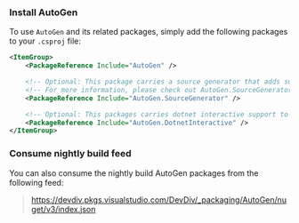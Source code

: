 ### Install AutoGen

To use `AutoGen` and its related packages, simply add the following packages to your `.csproj` file:

```xml
<ItemGroup>
    <PackageReference Include="AutoGen" />

    <!-- Optional: This package carries a source generator that adds support for type-safe function definition generation. -->
    <!-- For more information, please check out AutoGen.SourceGenerator README -->
    <PackageReference Include="AutoGen.SourceGenerator" />

    <!-- Optional: This packages carries dotnet interactive support to execute dotnet code snippet -->
    <PackageReference Include="AutoGen.DotnetInteractive" />
</ItemGroup>
```

### Consume nightly build feed

You can also consume the nightly build AutoGen packages from the following feed:

> https://devdiv.pkgs.visualstudio.com/DevDiv/_packaging/AutoGen/nuget/v3/index.json
